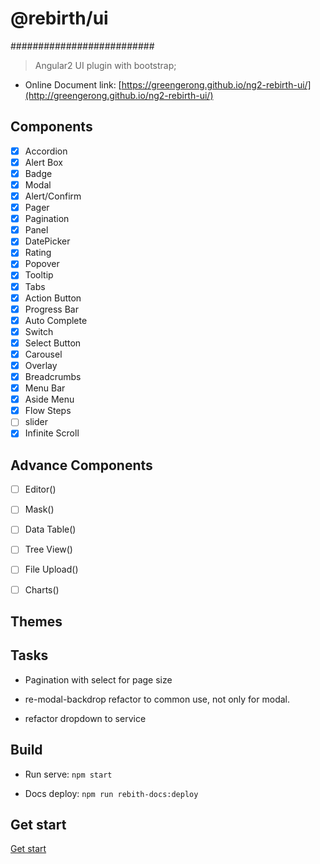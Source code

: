 # @rebirth/ui
##########################
> Angular2 UI plugin with bootstrap;

* Online Document link: [https://greengerong.github.io/ng2-rebirth-ui/](http://greengerong.github.io/ng2-rebirth-ui/)


## Components

- [x] Accordion
- [x] Alert Box
- [x] Badge
- [x] Modal
- [x] Alert/Confirm
- [x] Pager
- [x] Pagination
- [x] Panel
- [x] DatePicker
- [x] Rating
- [x] Popover
- [x] Tooltip
- [x] Tabs
- [x] Action Button
- [x] Progress Bar
- [x] Auto Complete
- [x] Switch
- [x] Select Button
- [x] Carousel
- [x] Overlay
- [x] Breadcrumbs
- [x] Menu Bar
- [x] Aside Menu
- [x] Flow Steps
- [ ] slider
- [x] Infinite Scroll

## Advance Components
- [ ] Editor([]())
- [ ] Mask([]())
- [ ] Data Table([]())
- [ ] Tree View([]())
- [ ] File Upload([]())
- [ ] Charts([]())


## Themes



## Tasks

- Pagination with select for page size

- re-modal-backdrop refactor to common use, not only for modal.

- refactor dropdown to service



## Build

* Run serve: `npm start`

* Docs deploy: `npm run rebith-docs:deploy`

## Get start

 [Get start](./src/app/exports)

